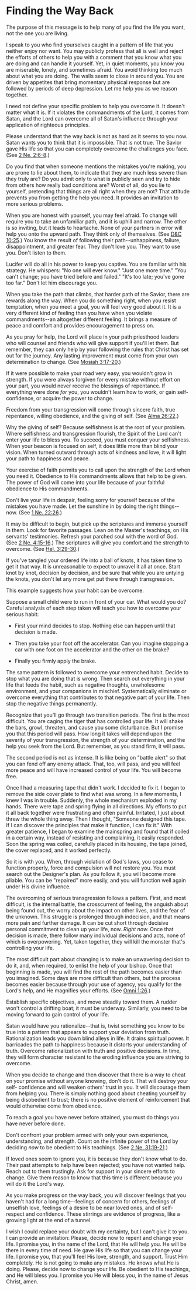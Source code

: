 # Finding the Way Back

The purpose of this message is to help many of you find the life you want, not
the one you are living.

I speak to you who find yourselves caught in a pattern of life that you
neither enjoy nor want. You may publicly profess that all is well and reject
the efforts of others to help you with a comment that you know what you are
doing and can handle it yourself. Yet, in quiet moments, you know you are
miserable, lonely, and sometimes afraid. You avoid thinking too much about
what you are doing. The walls seem to close in around you. You are driven by
appetites that bring momentary physical response but are followed by periods
of deep depression. Let me help you as we reason together.

I need not define your specific problem to help you overcome it. It doesn't
matter what it is. If it violates the commandments of the Lord, it comes from
Satan, and the Lord can overcome all of Satan's influence through your
application of righteous principles.

Please understand that the way back is not as hard as it seems to you now.
Satan wants you to think that it is impossible. That is not true. The Savior
gave His life so that you can completely overcome the challenges you face.
(See [2 Ne.
2:6-8](https://www.lds.org/scriptures/bofm/2-ne/2.6-8?lang=eng#5).)

Do you find that when someone mentions the mistakes you're making, you are
prone to lie about them, to indicate that they are much less severe than they
truly are? Do you admit only to what is publicly seen and try to hide from
others how really bad conditions are? Worst of all, do you lie to yourself,
pretending that things are all right when they are not? That attitude prevents
you from getting the help you need. It provides an invitation to more serious
problems.

When you are honest with yourself, you may feel afraid. To change will require
you to take an unfamiliar path, and it is uphill and narrow. The other is so
inviting, but it leads to heartache. None of your partners in error will help
you onto the upward path. They think only of themselves. (See [D&amp;C
10:25](https://www.lds.org/scriptures/dc-testament/dc/10.25?lang=eng#24).) You
know the result of following their path--unhappiness, failure, disappointment,
and greater fear. They don't love you. They want to use you. Don't listen to
them.

Lucifer will do all in his power to keep you captive. You are familiar with
his strategy. He whispers: "No one will ever know." "Just one more time." "You
can't change; you have tried before and failed." "It's too late; you've gone
too far." Don't let him discourage you.

When you take the path that climbs, that harder path of the Savior, there are
rewards along the way. When you do something right, when you resist
temptation, when you meet a goal, you will feel very good about it. It is a
very different kind of feeling than you have when you violate commandments--an
altogether different feeling. It brings a measure of peace and comfort and
provides encouragement to press on.

As you pray for help, the Lord will place in your path priesthood leaders who
will counsel and friends who will give support if you'll let them. But
remember, they can only help by your following the rules that Christ has set
out for the journey. Any lasting improvement must come from your own
determination to change. (See [Mosiah
3:17-20](https://www.lds.org/scriptures/bofm/mosiah/3.17-20?lang=eng#16).)

If it were possible to make your road very easy, you wouldn't grow in
strength. If you were always forgiven for every mistake without effort on your
part, you would never receive the blessings of repentance. If everything were
done _for_ you, you wouldn't learn how to work, or gain self-confidence, or
acquire the power to change.

Freedom from your transgression will come through sincere faith, true
repentance, willing obedience, and the giving of self. (See [Alma
26:22](https://www.lds.org/scriptures/bofm/alma/26.22?lang=eng#21).)

Why the giving of self? Because selfishness is at the root of your problem.
Where selfishness and transgression flourish, the Spirit of the Lord can't
enter your life to bless you. To succeed, you must conquer your selfishness.
When your beacon is focused on self, it does little more than blind your
vision. When turned outward through acts of kindness and love, it will light
your path to happiness and peace.

Your exercise of faith permits you to call upon the strength of the Lord when
you need it. Obedience to His commandments allows that help to be given. The
power of God will come into your life because of your faithful obedience to
His commandments.

Don't live your life in despair, feeling sorry for yourself because of the
mistakes you have made. Let the sunshine in by doing the right things--now.
(See [1 Ne.
22:26](https://www.lds.org/scriptures/bofm/1-ne/22.26?lang=eng#25).)

It may be difficult to begin, but pick up the scriptures and immerse yourself
in them. Look for favorite passages. Lean on the Master's teachings, on His
servants' testimonies. Refresh your parched soul with the word of God. (See [2
Ne. 4:15-16](https://www.lds.org/scriptures/bofm/2-ne/4.15-16?lang=eng#14).)
The scriptures will give you comfort and the strength to overcome. (See [Hel.
3:29-30](https://www.lds.org/scriptures/bofm/hel/3.29-30?lang=eng#28).)

If you've tangled your ordered life into a ball of knots, it has taken time to
get it that way. It is unreasonable to expect to unravel it all at once. Start
knot by knot, decision by decision, and be sure that while you are untying the
knots, you don't let any more get put there through transgression.

This example suggests how your habit can be overcome.

Suppose a small child were to run in front of your car. What would you do?
Careful analysis of each step taken will teach you how to overcome your
serious habit:

  * First your mind decides to stop. Nothing else can happen until that decision is made.

  * Then you take your foot off the accelerator. Can you imagine stopping a car with one foot on the accelerator and the other on the brake?

  * Finally you firmly apply the brake.

The same pattern is followed to overcome your entrenched habit. Decide to stop
what you are doing that is wrong. Then search out everything in your life that
feeds the habit, such as negative thoughts, unwholesome environment, and your
companions in mischief. Systematically eliminate or overcome everything that
contributes to that negative part of your life. Then stop the negative things
permanently.

Recognize that you'll go through two transition periods. The first is the most
difficult. You are caging the tiger that has controlled your life. It will
shake the bars, growl, threaten, and cause you some disturbance. But I promise
you that this period will pass. How long it takes will depend upon the
severity of your transgression, the strength of your determination, and the
help you seek from the Lord. But remember, as you stand firm, it will pass.

The second period is not as intense. It is like being on "battle alert" so
that you can fend off any enemy attack. That, too, will pass, and you will
feel more peace and will have increased control of your life. You will become
free.

Once I had a measuring tape that didn't work. I decided to fix it. I began to
remove the side cover plate to find what was wrong. In a few moments, I knew I
was in trouble. Suddenly, the whole mechanism exploded in my hands. There were
tape and spring flying in all directions. My efforts to put it all back
together were frustrating and often painful. Irritated, I just about threw the
whole thing away. Then I thought, "Someone designed this tape. If I can
discover the principles that make it function, I can fix it." With greater
patience, I began to examine the mainspring and found that if coiled in a
certain way, instead of resisting and complaining, it easily responded. Soon
the spring was coiled, carefully placed in its housing, the tape joined, the
cover replaced, and it worked perfectly.

So it is with you. When, through violation of God's laws, you cease to
function properly, force and compulsion will not restore you. You must search
out the Designer's plan. As you follow it, you will become more pliable. You
can be "repaired" more easily, and you will function well again under His
divine influence.

The overcoming of serious transgression follows a pattern. First, and most
difficult, is the internal battle, the crosscurrent of feeling, the anguish
about being found out, the worry about the impact on other lives, and the fear
of the unknown. This struggle is prolonged through indecision, and that means
more pain and further damage. It can be cut short through decisive personal
commitment to clean up your life, now. _Right now._ Once that decision is
made, there follow many individual decisions and acts, none of which is
overpowering. Yet, taken together, they will kill the monster that's
controlling your life.

The most difficult part about changing is to make an unwavering decision to do
it, and, when required, to enlist the help of your bishop. Once that beginning
is made, you will find the rest of the path becomes easier than you imagined.
Some days are more difficult than others, but the process becomes easier
because through your use of agency, you qualify for the Lord's help, and He
magnifies your efforts. (See [Omni
1:26](https://www.lds.org/scriptures/bofm/omni/1.26?lang=eng#25).)

Establish specific objectives, and move steadily toward them. A rudder won't
control a drifting boat; it must be underway. Similarly, you need to be moving
forward to gain control of your life.

Satan would have you rationalize--that is, twist something you know to be true
into a pattern that appears to support your deviation from truth.
Rationalization leads you down blind alleys in life. It drains spiritual
power. It barricades the path to happiness because it distorts your
understanding of truth. Overcome rationalization with truth and positive
decisions. In time, they will form character resistant to the eroding
influence you are striving to overcome.

When you decide to change and then discover that there is a way to cheat on
your promise without anyone knowing, don't do it. That will destroy your self-
confidence and will weaken others' trust in you. It will discourage them from
helping you. There is simply nothing good about cheating yourself by being
disobedient to trust; there is no positive element of reinforcement that would
otherwise come from obedience.

To reach a goal you have never before attained, you must do things you have
never before done.

Don't confront your problem armed with only your own experience,
understanding, and strength. Count on the infinite power of the Lord by
deciding _now_ to be obedient to His teachings. (See [2 Ne.
31:19-21](https://www.lds.org/scriptures/bofm/2-ne/31.19-21?lang=eng#18).)

If loved ones seem to ignore you, it is because they don't know what to do.
Their past attempts to help have been rejected; you have not wanted help.
Reach out to them trustingly. Ask for support in your sincere efforts to
change. Give them reason to know that this time is different because you will
do it the Lord's way.

As you make progress on the way back, you will discover feelings that you
haven't had for a long time--feelings of concern for others, feelings of
unselfish love, feelings of a desire to be near loved ones, and of self-
respect and confidence. These stirrings are evidence of progress, like a
growing light at the end of a tunnel.

I wish I could replace your doubt with my certainty, but I can't give it to
you. I can provide an invitation: Please, decide now to repent and change your
life. I promise you, in the name of the Lord, that He will help you. He will
be there in every time of need. He gave His life so that you can change your
life. I promise you, that you'll feel His love, strength, and support. Trust
Him completely. He is not going to make any mistakes. He knows what He is
doing. Please, decide now to change your life. Be obedient to His teachings,
and He will bless you. I promise you He will bless you, in the name of Jesus
Christ, amen.

